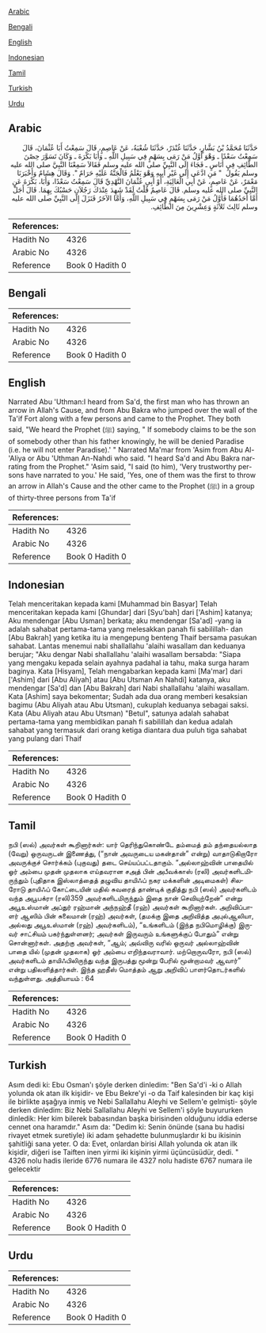 [Arabic](#arabic)

[Bengali](#bengali)

[English](#english)

[Indonesian](#indonesian)

[Tamil](#tamil)

[Turkish](#turkish)

[Urdu](#urdu)

## Arabic


<div dir="rtl" lang="ar" style={{fontSize:'larger',backgroundColor:'#f8f9fa',padding:20}}>
حَدَّثَنَا مُحَمَّدُ بْنُ بَشَّارٍ، حَدَّثَنَا غُنْدَرٌ، حَدَّثَنَا شُعْبَةُ، عَنْ عَاصِمٍ، قَالَ سَمِعْتُ أَبَا عُثْمَانَ، قَالَ سَمِعْتُ سَعْدًا ـ وَهْوَ أَوَّلُ مَنْ رَمَى بِسَهْمٍ فِي سَبِيلِ اللَّهِ ـ وَأَبَا بَكْرَةَ ـ وَكَانَ تَسَوَّرَ حِصْنَ الطَّائِفِ فِي أُنَاسٍ ـ فَجَاءَ إِلَى النَّبِيِّ صلى الله عليه وسلم فَقَالاَ سَمِعْنَا النَّبِيَّ صلى الله عليه وسلم يَقُولُ ‏ "‏ مَنِ ادَّعَى إِلَى غَيْرِ أَبِيهِ وَهْوَ يَعْلَمُ فَالْجَنَّةُ عَلَيْهِ حَرَامٌ ‏"‏‏.‏ وَقَالَ هِشَامٌ وَأَخْبَرَنَا مَعْمَرٌ، عَنْ عَاصِمٍ، عَنْ أَبِي الْعَالِيَةِ، أَوْ أَبِي عُثْمَانَ النَّهْدِيِّ قَالَ سَمِعْتُ سَعْدًا، وَأَبَا، بَكْرَةَ عَنِ النَّبِيِّ صلى الله عليه وسلم‏.‏ قَالَ عَاصِمٌ قُلْتُ لَقَدْ شَهِدَ عِنْدَكَ رَجُلاَنِ حَسْبُكَ بِهِمَا‏.‏ قَالَ أَجَلْ أَمَّا أَحَدُهُمَا فَأَوَّلُ مَنْ رَمَى بِسَهْمٍ فِي سَبِيلِ اللَّهِ، وَأَمَّا الآخَرُ فَنَزَلَ إِلَى النَّبِيِّ صلى الله عليه وسلم ثَالِثَ ثَلاَثَةٍ وَعِشْرِينَ مِنَ الطَّائِفِ‏.‏
</div>
<div style={{backgroundColor:'#f8f9fa',padding:20, marginBottom: 10}}><table> <thead> <tr> <th>References:</th> <th></th> </tr> </thead> <tbody><tr><td>Hadith No</td><td>4326</td></tr><tr><td>Arabic No</td><td>4326</td></tr><tr><td>Reference</td><td>Book 0 Hadith 0</td></tr></tbody></table></div>

## Bengali


<div dir="ltr" lang="bn" style={{fontSize:'larger',backgroundColor:'#f8f9fa',padding:20}}>

</div>
<div style={{backgroundColor:'#f8f9fa',padding:20, marginBottom: 10}}><table> <thead> <tr> <th>References:</th> <th></th> </tr> </thead> <tbody><tr><td>Hadith No</td><td>4326</td></tr><tr><td>Arabic No</td><td>4326</td></tr><tr><td>Reference</td><td>Book 0 Hadith 0</td></tr></tbody></table></div>

## English


<div dir="ltr" lang="en" style={{fontSize:'larger',backgroundColor:'#f8f9fa',padding:20}}>
Narrated Abu 'Uthman:I heard from Sa'd, the first man who has thrown an arrow in Allah's Cause, and from Abu Bakra who jumped over the wall of the Ta'if Fort along with a few persons and came to the Prophet. They both said, "We heard the Prophet (ﷺ) saying, " If somebody claims to be the son of somebody other than his father knowingly, he will be denied Paradise (i.e. he will not enter Paradise).' " Narrated Ma'mar from 'Asim from Abu Al-'Aliya or Abu 'Uthman An-Nahdi who said. "I heard Sa'd and Abu Bakra narrating from the Prophet." 'Asim said, "I said (to him), 'Very trustworthy persons have narrated to you.' He said, 'Yes, one of them was the first to throw an arrow in Allah's Cause and the other came to the Prophet (ﷺ) in a group of thirty-three persons from Ta'if
</div>
<div style={{backgroundColor:'#f8f9fa',padding:20, marginBottom: 10}}><table> <thead> <tr> <th>References:</th> <th></th> </tr> </thead> <tbody><tr><td>Hadith No</td><td>4326</td></tr><tr><td>Arabic No</td><td>4326</td></tr><tr><td>Reference</td><td>Book 0 Hadith 0</td></tr></tbody></table></div>

## Indonesian


<div dir="ltr" lang="id" style={{fontSize:'larger',backgroundColor:'#f8f9fa',padding:20}}>
Telah menceritakan kepada kami [Muhammad bin Basyar] Telah menceritakan kepada kami [Ghundar] dari [Syu'bah] dari ['Ashim] katanya; Aku mendengar [Abu Usman] berkata; aku mendengar [Sa'ad] -yang ia adalah sahabat pertama-tama yang melesakkan panah fii sabilillah- dan [Abu Bakrah] yang ketika itu ia mengepung benteng Thaif bersama pasukan sahabat. Lantas menemui nabi shallallahu 'alaihi wasallam dan keduanya berujar; "Aku dengar Nabi shallallahu 'alaihi wasallam bersabda: "Siapa yang mengaku kepada selain ayahnya padahal ia tahu, maka surga haram baginya. Kata [Hisyam], Telah mengabarkan kepada kami [Ma'mar] dari ['Ashim] dari [Abu Aliyah] atau [Abu Utsman An Nahdi] katanya, aku mendengar [Sa'd] dan [Abu Bakrah] dari Nabi shallallahu 'alaihi wasallam. Kata [Ashim] saya bekomentar; Sudah ada dua orang memberi kesaksian bagimu (Abu Aliyah atau Abu Utsman), cukuplah keduanya sebagai saksi. Kata (Abu Aliyah atau Abu Utsman) "Betul", satunya adalah sahabat pertama-tama yang membidikan panah fi sabilillah dan kedua adalah sahabat yang termasuk dari orang ketiga diantara dua puluh tiga sahabat yang pulang dari Thaif
</div>
<div style={{backgroundColor:'#f8f9fa',padding:20, marginBottom: 10}}><table> <thead> <tr> <th>References:</th> <th></th> </tr> </thead> <tbody><tr><td>Hadith No</td><td>4326</td></tr><tr><td>Arabic No</td><td>4326</td></tr><tr><td>Reference</td><td>Book 0 Hadith 0</td></tr></tbody></table></div>

## Tamil


<div dir="ltr" lang="ta" style={{fontSize:'larger',backgroundColor:'#f8f9fa',padding:20}}>
நபி (ஸல்) அவர்கள் கூறினார்கள்: யார் தெரிந்துகொண்டே தம்மைத் தம் தந்தையல்லாத (வேறு) ஒருவருடன் இணைத்து, (“நான் அவருடைய மகன்தான்” என்று) வாதாடுகிறாரோ அவருக்குச் சொர்க்கம் (புகுவது) தடை செய்யப்பட்டதாகும். “அல்லாஹ்வின் பாதையில் ஓர் அம்பை முதன் முதலாக எய்தவரான சஅத் பின் அபீவக்காஸ் (ரலி) அவர்களிடமிருந்தும் (புதிதாக இஸ்லாத்தைத் தழுவிய தாயிஃப் நகர மக்களின் அடிமைகள்) சிலரோடு தாயிஃப் கோட்டையின் மதில் சுவரைத் தாண்டிக் குதித்து நபி (ஸல்) அவர்களிடம் வந்த அபூபக்ரா (ரலி)359 அவர்களிடமிருந்தும் இதை நான் செவியுற்றேன்” என்று அபூஉஸ்மான் அப்துர் ரஹ்மான் அந்நஹ்தீ (ரஹ்) அவர்கள் கூறினார்கள். அறிவிப்பாளர் ஆஸிம் பின் சுலைமான் (ரஹ்) அவர்கள், (தமக்கு இதை அறிவித்த அபுல்ஆலியா, அல்லது அபூஉஸ்மான் (ரஹ்) அவர்களிடம்), “உங்களிடம் (இந்த நபிமொழிக்கு) இருவர் சாட்சியம் பகர்ந்துள்ளனர்; அவர்கள் இருவரும் உங்களுக்குப் போதும்” என்று சொன்னார்கள். அதற்கு அவர்கள், “ஆம்; அவ்விரு வரில் ஒருவர் அல்லாஹ்வின் பாதை யில் (முதன் முதலாக) ஓர் அம்பை எறிந்தவராவார். மற்றொருவரோ, நபி (ஸல்) அவர்களிடம் தாயிஃபிலிருந்து வந்த இருபத்து மூன்று பேரில் மூன்றாமவர் ஆவார்” என்று பதிலளித்தார்கள். இந்த ஹதீஸ் மொத்தம் ஆறு அறிவிப் பாளர்தொடர்களில் வந்துள்ளது. அத்தியாயம் : 64
</div>
<div style={{backgroundColor:'#f8f9fa',padding:20, marginBottom: 10}}><table> <thead> <tr> <th>References:</th> <th></th> </tr> </thead> <tbody><tr><td>Hadith No</td><td>4326</td></tr><tr><td>Arabic No</td><td>4326</td></tr><tr><td>Reference</td><td>Book 0 Hadith 0</td></tr></tbody></table></div>

## Turkish


<div dir="ltr" lang="tr" style={{fontSize:'larger',backgroundColor:'#f8f9fa',padding:20}}>
Asım dedi ki: Ebu Osman'ı şöyle derken dinledim: "Ben Sa'd'i -ki o Allah yolunda ok atan ilk kişidir- ve Ebu Bekre'yi -o da Taif kalesinden bir kaç kişi ile birlikte aşağıya inmiş ve Nebi Sallallahu Aleyhi ve Sellem'e gelmişti- şöyle derken dinledim: Biz Nebi Sallallahu Aleyhi ve Sellem'i şöyle buyururken dinledik: Her kim bilerek babasından başka birisinden olduğunu iddia ederse cennet ona haramdır." Asım da: "Dedim ki: Senin önünde (sana bu hadisi rivayet etmek suretiyle) iki adam şehadette bulunmuşlardır ki bu ikisinin şahitliği sana yeter. O da: Evet, onlardan birisi Allah yolunda ok atan ilk kişidir, diğeri ise Taiften inen yirmi iki kişinin yirmi üçüncüsüdür, dedi. " 4326 nolu hadis ileride 6776 numara ile 4327 nolu hadiste 6767 numara ile gelecektir
</div>
<div style={{backgroundColor:'#f8f9fa',padding:20, marginBottom: 10}}><table> <thead> <tr> <th>References:</th> <th></th> </tr> </thead> <tbody><tr><td>Hadith No</td><td>4326</td></tr><tr><td>Arabic No</td><td>4326</td></tr><tr><td>Reference</td><td>Book 0 Hadith 0</td></tr></tbody></table></div>

## Urdu


<div dir="rtl" lang="ur" style={{fontSize:'larger',backgroundColor:'#f8f9fa',padding:20}}>

</div>
<div style={{backgroundColor:'#f8f9fa',padding:20, marginBottom: 10}}><table> <thead> <tr> <th>References:</th> <th></th> </tr> </thead> <tbody><tr><td>Hadith No</td><td>4326</td></tr><tr><td>Arabic No</td><td>4326</td></tr><tr><td>Reference</td><td>Book 0 Hadith 0</td></tr></tbody></table></div>